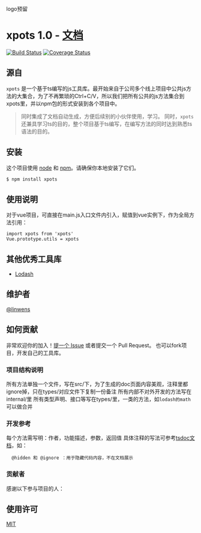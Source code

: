 logo预留

xpots 1.0  - [文档](https://nocooker.github.io/xpots/)
=========================
[![Build Status](https://www.travis-ci.org/NOcooker/xpots.svg?branch=master)](https://www.travis-ci.org/NOcooker/xpots) [![Coverage Status](https://coveralls.io/repos/github/NOcooker/xpots/badge.svg?branch=master)](https://coveralls.io/github/NOcooker/xpots?branch=master)

## 源自

`xpots` 是一个基于ts编写的js工具库。最开始来自于公司多个线上项目中公共js方法的大集合，为了不再繁琐的Ctrl+C/V，所以我们把所有公共的js方法集合到xpots里，并以npm包的形式安装到各个项目中。
> 同时集成了文档自动生成，方便后续别的小伙伴使用，学习。
> 同时，`xpots`还兼具学习ts的目的，整个项目基于ts编写，在编写方法的同时达到熟悉ts语法的目的。

## 安装

这个项目使用 [node](http://nodejs.org) 和 [npm](https://npmjs.com)。请确保你本地安装了它们。

```sh
$ npm install xpots
```

## 使用说明

对于vue项目，可直接在main.js入口文件内引入，赋值到vue实例下，作为全局方法引用：
```
import xpots from 'xpots'
Vue.prototype.utils = xpots
```

## 其他优秀工具库

- [Lodash](https://github.com/lodash/lodash)

## 维护者

[@linwens](https://github.com/linwens)

## 如何贡献

非常欢迎你的加入！[提一个 Issue](https://github.com/NOcooker/xpots/issues/new) 或者提交一个 Pull Request。
也可以fork项目，开发自己的工具库。

### 项目结构说明
所有方法单独一个文件，写在src/下，为了生成的doc页面内容美观，注释里都ignore掉，只在types/对应文件下复制一份备注
所有内部不对外开发的方法写在internal/里
所有类型声明、接口等写在types/里，一类的方法，如`lodash的math` 可以做合并

### 开发参考
每个方法需写明：作者，功能描述，参数，返回值
具体注释的写法可参考[tsdoc文档](https://typedoc.org/guides/doccomments/)，如：
```
  @hidden 和 @ignore ：用于隐藏代码内容，不在文档展示
```

### 贡献者

感谢以下参与项目的人：


## 使用许可

[MIT](LICENSE)
